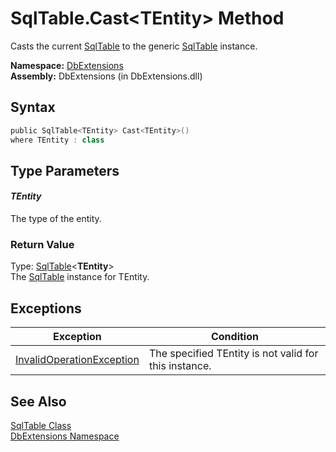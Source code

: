 SqlTable.Cast&lt;TEntity> Method
================================
Casts the current [SqlTable][1] to the generic [SqlTable<TEntity>][2] instance.

**Namespace:** [DbExtensions][3]  
**Assembly:** DbExtensions (in DbExtensions.dll)

Syntax
------

```csharp
public SqlTable<TEntity> Cast<TEntity>()
where TEntity : class
```


Type Parameters
---------------

#### *TEntity*
The type of the entity.

### Return Value
Type: [SqlTable][2]&lt;**TEntity**>  
The [SqlTable<TEntity>][2] instance for TEntity.

Exceptions
----------

Exception                      | Condition                                             
------------------------------ | ----------------------------------------------------- 
[InvalidOperationException][4] | The specified TEntity is not valid for this instance. 


See Also
--------
[SqlTable Class][1]  
[DbExtensions Namespace][3]  

[1]: README.md
[2]: ../SqlTable_1/README.md
[3]: ../README.md
[4]: http://msdn.microsoft.com/en-us/library/2asft85a